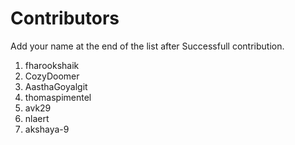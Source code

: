 # Contributors

  Add your name at the end of the list after Successfull contribution.

  1. fharookshaik
  2. CozyDoomer
  3. AasthaGoyalgit
  4. thomaspimentel
  5. avk29  
  6. nlaert
  7. akshaya-9